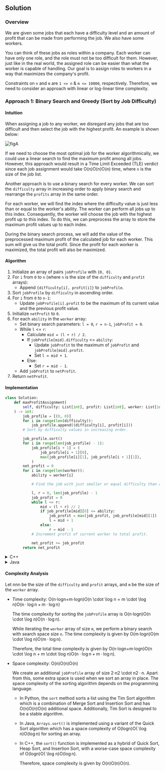 ## Solution

### Overview

We are given some jobs that each have a difficulty level and an amount
of profit that can be made from performing the job. We also have some
workers.

You can think of these jobs as roles within a company. Each worker can
have only one role, and the role must not be too difficult for them.
However, just like in the real world, the assigned role can be easier
than what the worker is capable of handling. Our goal is to assign roles
to workers in a way that maximizes the company's profit.

Constraints on `n` and `m` are `1 <= n` & `m <= 10000`, respectively.
Therefore, we need to consider an approach with linear or log-linear
time complexity.

### Approach 1: Binary Search and Greedy (Sort by Job Difficulty)

#### Intuition

When assigning a job to any worker, we disregard any jobs that are too
difficult and then select the job with the highest profit. An example is
shown below:

![figA](https://assets.leetcode.com/static_assets/media/original_images/826/Slide1.PNG)

If we need to choose the most optimal job for the worker
algorithmically, we could use a linear search to find the maximum profit
among all jobs. However, this approach would result in a Time Limit
Exceeded (TLE) verdict since each job assignment would take
<span class="math math-inline"><span class="katex"><span class="katex-mathml">O(n)O(n)</span><span class="katex-html"
aria-hidden="true"><span class="base"><span class="strut"
style="height: 1em; vertical-align: -0.25em;"></span><span class="mord mathnormal"
style="margin-right: 0.02778em;">O</span><span class="mopen">(</span><span class="mord mathnormal">n</span><span class="mclose">)</span></span></span></span></span>
time, where `n` is the size of the job list.

Another approach is to use a binary search for every worker. We can sort
the `difficulty` array in increasing order to apply binary search and
rearrange the `profits` array in the same order.

For each worker, we will find the index where the difficulty value is
just less than or equal to the worker's ability. The worker can perform
all jobs up to this index. Consequently, the worker will choose the job
with the highest profit up to this index. To do this, we can preprocess
the array to store the maximum profit values up to each index.

During the binary search process, we will add the value of the
preprocessed maximum profit of the calculated job for each worker. This
sum will give us the total profit. Since the profit for each worker is
maximized, the total profit will also be maximized.

#### Algorithm

1. Initialize an array of pairs `jobProfile` with `{0, 0}`.
2. For `i` from `0` to `n` (where `n` is the size of the `difficulty`
    and `profit` arrays):
    - Append `{difficulty[i], profit[i]}` to `jobProfile`.
3. Sort `jobProfile` by `difficulty` in ascending order.
4. For `i` from `0` to `n-1`:
    - Update `jobProfile[i].profit` to be the maximum of its current
        value and the previous profit value.
5. Initialize `netProfit` to `0`.
6. For each `ability` in the `worker` array:
    - Set binary search parameters: `l = 0`, `r = n-1`,
        `jobProfit = 0`.
    - While `l` &lt;= `r`:
        - Calculate `mid = (l + r) / 2`.
        - If `jobProfile[mid].difficulty` &lt;= `ability`:
            - Update `jobProfit` to the maximum of `jobProfit` and
                `jobProfile[mid].profit`.
            - Set `l = mid + 1`.
        - Else:
            - Set `r = mid - 1`.
    - Add `jobProfit` to `netProfit`.
7. Return `netProfit`.  

#### Implementation

```python
class Solution:
    def maxProfitAssignment(
        self, difficulty: List[int], profit: List[int], worker: List[int]
    ) -> int:
        job_profile = [(0, 0)]
        for i in range(len(difficulty)):
            job_profile.append((difficulty[i], profit[i]))
        # Sort by difficulty values in increasing order.

        job_profile.sort()
        for i in range(len(job_profile) - 1):
            job_profile[i + 1] = (
                job_profile[i + 1][0],
                max(job_profile[i][1], job_profile[i + 1][1]),
            )
        net_profit = 0
        for i in range(len(worker)):
            ability = worker[i]

            # Find the job with just smaller or equal difficulty than ability.

            l, r = 0, len(job_profile) - 1
            job_profit = 0
            while l <= r:
                mid = (l + r) // 2
                if job_profile[mid][0] <= ability:
                    job_profit = max(job_profit, job_profile[mid][1])
                    l = mid + 1
                else:
                    r = mid - 1
            # Increment profit of current worker to total profit.

            net_profit += job_profit
        return net_profit
```

<details>
<summary>C++</summary>

```cpp
class Solution {
public:
    int maxProfitAssignment(vector<int>& difficulty, vector<int>& profit,
                            vector<int>& worker) {
        vector<pair<int, int>> jobProfile;
        jobProfile.push_back({0, 0});
        for (int i = 0; i < difficulty.size(); i++) {
            jobProfile.push_back({profit[i], difficulty[i]});
        }

        // Sort in decreasing order of profit.
        sort(jobProfile.begin(), jobProfile.end());
        reverse(jobProfile.begin(), jobProfile.end());
        for (int i = 0; i < jobProfile.size() - 1; i++) {
            jobProfile[i + 1].second =
                min(jobProfile[i].second, jobProfile[i + 1].second);
        }

        int netProfit = 0;
        for (int i = 0; i < worker.size(); i++) {
            int ability = worker[i];
            // Maximize profit using binary search.
            int l = 0, r = jobProfile.size() - 1, jobProfit = 0;
            while (l <= r) {
                int mid = (l + r) / 2;
                if (jobProfile[mid].second <= ability) {
                    jobProfit = max(jobProfit, jobProfile[mid].first);
                    r = mid - 1;
                } else {
                    l = mid + 1;
                }
            }
            // Add profit of each worker to total profit.
            netProfit += jobProfit;
        }
        return netProfit;
    }
};
```
  
</details>

<details>
<summary>Java</summary>

```java
class Solution {

    public int maxProfitAssignment(
        int[] difficulty,
        int[] profit,
        int[] worker
    ) {
        List<int[]> jobProfile = new ArrayList<>();
        jobProfile.add(new int[] { 0, 0 });
        for (int i = 0; i < difficulty.length; i++) {
            jobProfile.add(new int[] { profit[i], difficulty[i] });
        }

        // Sort in decreasing order of profit.
        jobProfile.sort((a, b) -> Integer.compare(b[0], a[0]));
        for (int i = 0; i < jobProfile.size() - 1; i++) {
            jobProfile.get(i + 1)[1] = Math.min(
                jobProfile.get(i)[1],
                jobProfile.get(i + 1)[1]
            );
        }

        int netProfit = 0;
        for (int i = 0; i < worker.length; i++) {
            int ability = worker[i];
            // Maximize profit using binary search.
            int l = 0, r = jobProfile.size() - 1, jobProfit = 0;
            while (l <= r) {
                int mid = (l + r) / 2;
                if (jobProfile.get(mid)[1] <= ability) {
                    jobProfit = Math.max(jobProfit, jobProfile.get(mid)[0]);
                    r = mid - 1;
                } else {
                    l = mid + 1;
                }
            }
            // Add profit of each worker to total profit.
            netProfit += jobProfit;
        }
        return netProfit;
    }
}◊
```
  
</details>

#### Complexity Analysis

Let
<span class="math math-inline"><span class="katex"><span class="katex-mathml">nn</span><span class="katex-html"
aria-hidden="true"><span class="base"><span class="strut"
style="height: 0.4306em;"></span><span class="mord mathnormal">n</span></span></span></span></span>
be the size of the `difficulty` and `profit` arrays, and `m` be the size
of the `worker` array.

- Time complexity:
    <span class="math math-inline"><span class="katex"><span class="katex-mathml">O(n⋅log⁡n+m⋅log⁡n)O(n
    \cdot \log n + m \cdot \log n)</span><span class="katex-html"
    aria-hidden="true"><span class="base"><span class="strut"
    style="height: 1em; vertical-align: -0.25em;"></span><span class="mord mathnormal"
    style="margin-right: 0.02778em;">O</span><span class="mopen">(</span><span class="mord mathnormal">n</span><span class="mspace"
    style="margin-right: 0.2222em;"></span><span class="mbin">⋅</span><span class="mspace"
    style="margin-right: 0.2222em;"></span></span><span class="base"><span class="strut"
    style="height: 0.8889em; vertical-align: -0.1944em;"></span><span class="mop">lo<span style="margin-right: 0.01389em;">g</span></span><span class="mspace"
    style="margin-right: 0.1667em;"></span><span class="mord mathnormal">n</span><span class="mspace"
    style="margin-right: 0.2222em;"></span><span class="mbin">+</span><span class="mspace"
    style="margin-right: 0.2222em;"></span></span><span class="base"><span class="strut"
    style="height: 0.4445em;"></span><span class="mord mathnormal">m</span><span class="mspace"
    style="margin-right: 0.2222em;"></span><span class="mbin">⋅</span><span class="mspace"
    style="margin-right: 0.2222em;"></span></span><span class="base"><span class="strut"
    style="height: 1em; vertical-align: -0.25em;"></span><span class="mop">lo<span style="margin-right: 0.01389em;">g</span></span><span class="mspace"
    style="margin-right: 0.1667em;"></span><span class="mord mathnormal">n</span><span class="mclose">)</span></span></span></span></span>

    The time complexity for sorting the `jobProfile` array is
    <span class="math math-inline"><span class="katex"><span class="katex-mathml">O(n⋅log⁡n)O(n
    \cdot \log n)</span><span class="katex-html"
    aria-hidden="true"><span class="base"><span class="strut"
    style="height: 1em; vertical-align: -0.25em;"></span><span class="mord mathnormal"
    style="margin-right: 0.02778em;">O</span><span class="mopen">(</span><span class="mord mathnormal">n</span><span class="mspace"
    style="margin-right: 0.2222em;"></span><span class="mbin">⋅</span><span class="mspace"
    style="margin-right: 0.2222em;"></span></span><span class="base"><span class="strut"
    style="height: 1em; vertical-align: -0.25em;"></span><span class="mop">lo<span style="margin-right: 0.01389em;">g</span></span><span class="mspace"
    style="margin-right: 0.1667em;"></span><span class="mord mathnormal">n</span><span class="mclose">)</span></span></span></span></span>.

    While iterating the `worker` array of size `m`, we perform a binary
    search with search space size `n`. The time complexity is given by
    <span class="math math-inline"><span class="katex"><span class="katex-mathml">O(m⋅log⁡n)O(m
    \cdot \log n)</span><span class="katex-html"
    aria-hidden="true"><span class="base"><span class="strut"
    style="height: 1em; vertical-align: -0.25em;"></span><span class="mord mathnormal"
    style="margin-right: 0.02778em;">O</span><span class="mopen">(</span><span class="mord mathnormal">m</span><span class="mspace"
    style="margin-right: 0.2222em;"></span><span class="mbin">⋅</span><span class="mspace"
    style="margin-right: 0.2222em;"></span></span><span class="base"><span class="strut"
    style="height: 1em; vertical-align: -0.25em;"></span><span class="mop">lo<span style="margin-right: 0.01389em;">g</span></span><span class="mspace"
    style="margin-right: 0.1667em;"></span><span class="mord mathnormal">n</span><span class="mclose">)</span></span></span></span></span>.

    Therefore, the total time complexity is given by
    <span class="math math-inline"><span class="katex"><span class="katex-mathml">O(n⋅log⁡n+m⋅log⁡n)O(n
    \cdot \log n + m \cdot \log n)</span><span class="katex-html"
    aria-hidden="true"><span class="base"><span class="strut"
    style="height: 1em; vertical-align: -0.25em;"></span><span class="mord mathnormal"
    style="margin-right: 0.02778em;">O</span><span class="mopen">(</span><span class="mord mathnormal">n</span><span class="mspace"
    style="margin-right: 0.2222em;"></span><span class="mbin">⋅</span><span class="mspace"
    style="margin-right: 0.2222em;"></span></span><span class="base"><span class="strut"
    style="height: 0.8889em; vertical-align: -0.1944em;"></span><span class="mop">lo<span style="margin-right: 0.01389em;">g</span></span><span class="mspace"
    style="margin-right: 0.1667em;"></span><span class="mord mathnormal">n</span><span class="mspace"
    style="margin-right: 0.2222em;"></span><span class="mbin">+</span><span class="mspace"
    style="margin-right: 0.2222em;"></span></span><span class="base"><span class="strut"
    style="height: 0.4445em;"></span><span class="mord mathnormal">m</span><span class="mspace"
    style="margin-right: 0.2222em;"></span><span class="mbin">⋅</span><span class="mspace"
    style="margin-right: 0.2222em;"></span></span><span class="base"><span class="strut"
    style="height: 1em; vertical-align: -0.25em;"></span><span class="mop">lo<span style="margin-right: 0.01389em;">g</span></span><span class="mspace"
    style="margin-right: 0.1667em;"></span><span class="mord mathnormal">n</span><span class="mclose">)</span></span></span></span></span>.

- Space complexity:
    <span class="math math-inline"><span class="katex"><span class="katex-mathml">O(n)O(n)</span><span class="katex-html"
    aria-hidden="true"><span class="base"><span class="strut"
    style="height: 1em; vertical-align: -0.25em;"></span><span class="mord mathnormal"
    style="margin-right: 0.02778em;">O</span><span class="mopen">(</span><span class="mord mathnormal">n</span><span class="mclose">)</span></span></span></span></span>

    We create an additional `jobProfile` array of size
    <span class="math math-inline"><span class="katex"><span class="katex-mathml">2⋅n2
    \cdot n</span><span class="katex-html"
    aria-hidden="true"><span class="base"><span class="strut"
    style="height: 0.6444em;"></span><span class="mord">2</span><span class="mspace"
    style="margin-right: 0.2222em;"></span><span class="mbin">⋅</span><span class="mspace"
    style="margin-right: 0.2222em;"></span></span><span class="base"><span class="strut"
    style="height: 0.4306em;"></span><span class="mord mathnormal">n</span></span></span></span></span>.
    Apart from this, some extra space is used when we sort an array in
    place. The space complexity of the sorting algorithm depends on the
    programming language.

  - In Python, the `sort` method sorts a list using the Tim Sort
        algorithm which is a combination of Merge Sort and Insertion
        Sort and has
        <span class="math math-inline"><span class="katex"><span class="katex-mathml">O(n)O(n)</span><span class="katex-html"
        aria-hidden="true"><span class="base"><span class="strut"
        style="height: 1em; vertical-align: -0.25em;"></span><span class="mord mathnormal"
        style="margin-right: 0.02778em;">O</span><span class="mopen">(</span><span class="mord mathnormal">n</span><span class="mclose">)</span></span></span></span></span>
        additional space. Additionally, Tim Sort is designed to be a
        stable algorithm.
  - In Java, `Arrays.sort()` is implemented using a variant of the
        Quick Sort algorithm which has a space complexity of
        <span class="math math-inline"><span class="katex"><span class="katex-mathml">O(log⁡n)O(
        \log n)</span><span class="katex-html"
        aria-hidden="true"><span class="base"><span class="strut"
        style="height: 1em; vertical-align: -0.25em;"></span><span class="mord mathnormal"
        style="margin-right: 0.02778em;">O</span><span class="mopen">(</span><span class="mop">lo<span style="margin-right: 0.01389em;">g</span></span><span class="mspace"
        style="margin-right: 0.1667em;"></span><span class="mord mathnormal">n</span><span class="mclose">)</span></span></span></span></span>
        for sorting an array.
  - In C++, the `sort()` function is implemented as a hybrid of
        Quick Sort, Heap Sort, and Insertion Sort, with a worse-case
        space complexity of
        <span class="math math-inline"><span class="katex"><span class="katex-mathml">O(log⁡n)O(
        \log n)</span><span class="katex-html"
        aria-hidden="true"><span class="base"><span class="strut"
        style="height: 1em; vertical-align: -0.25em;"></span><span class="mord mathnormal"
        style="margin-right: 0.02778em;">O</span><span class="mopen">(</span><span class="mop">lo<span style="margin-right: 0.01389em;">g</span></span><span class="mspace"
        style="margin-right: 0.1667em;"></span><span class="mord mathnormal">n</span><span class="mclose">)</span></span></span></span></span>.

    Therefore, space complexity is given by
    <span class="math math-inline"><span class="katex"><span class="katex-mathml">O(n)O(n)</span><span class="katex-html"
    aria-hidden="true"><span class="base"><span class="strut"
    style="height: 1em; vertical-align: -0.25em;"></span><span class="mord mathnormal"
    style="margin-right: 0.02778em;">O</span><span class="mopen">(</span><span class="mord mathnormal">n</span><span class="mclose">)</span></span></span></span></span>.
